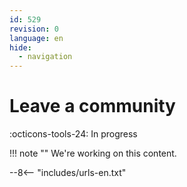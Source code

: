 ```yaml
---
id: 529
revision: 0
language: en
hide:
  - navigation
---
```


# Leave a community

 :octicons-tools-24: In progress

!!! note ""
     We're working on this content.

--8<-- "includes/urls-en.txt"
